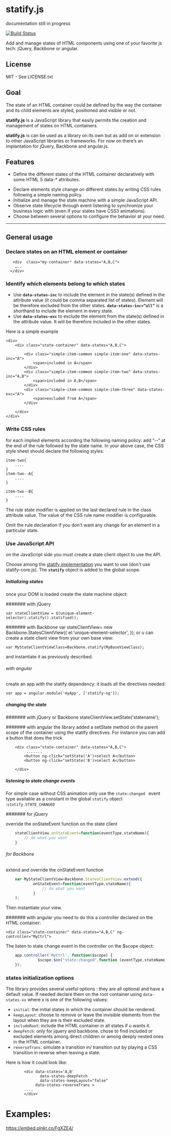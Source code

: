 # statify.js

documentation still in progress

[![Build Status](https://travis-ci.org/bsabadach/statify.png?branch=master)](https://travis-ci.org/bsabadach/statify)

Add and manage states of HTML components using one of your favorite js tech: jQuery, Backbone or angular.

## License

MIT - See LICENSE.txt


## Goal
The state of an HTML container could be defined by the way the container and its child elements are styled, positioned and visible or not.

**statify.js** is a JavaScript library that easily permits the creation and management of states on HTML containers. 

**statify.js** is can be used as a library on its own but as add on or extension to other JavaScript libraries or frameworks. For now on there’s an implantation for jQuery, Backbone and angular.js.

## Features

+ Define the different states of the HTML container declaratively with some HTML 5 data-* attributes.
-    Declare elements style change on different states by writing CSS rules following a simple naming policy.
-    Initialize and manage the state machine with a simple JavaScript API.
-    Observe state lifecycle through event listening to synchronize your business logic with (even if your states have CSS3 animations).
-    Choose between several options to configure the behavior at your need. 

____



## General usage


### Declare states on an HTML element or container

       <div  class="my-container" data-states="A,B,C">
        …..
      </div>


### Identify which elements belong to which states
+ Use **`data-states-inc`** to include the element in the state(s) defined in the attribute value (it could be comma separated list of states). Element will be therefore excluded from the other states. 
**`data-states-inc=”all”`** is a shorthand to include the element in every state.
+    Use **`data-states-exc`** to exclude the element from the state(s) defined in the attribute value. It will be therefore included in the other states.

Here is a simple example

    <div>
        <div class="state-container" data-states="A,B,C">

            <div class="simple-item-common simple-item-one" data-states-inc="A">
                <span>included in A</span>
            </div>
            <div class="simple-item-common simple-item-two" data-states-inc="A,B">
                <span>included in A,B</span>
            </div>
            <div class="simple-item-common simple-item-three" data-states-exc="A">
                <span>excluded from A</span>
            </div>

        </div>
    </div>



### Write CSS rules
for each implied elements according the following naming policy: add “--“ at the end of the rule followed by the state name.
In your above case, the CSS style sheet should declare the following styles: 

    item-two{
        ....
    } 
    item-two--A{
        ....
    }
    
    item-two--B{
        ....
    }
The rule state modifier is applied on the last declared rule in the class attribute value. The value of the CSS rule name modifier is configurable.

Omit the rule declaration  if you don't want any change for an element in a particular state.





### Use JavaScript API

on the JavaScript side you must create a state client object to use the API.  


Choose among the [statify implementation](https://github.com/bsabadach/statify/tree/master/build) you want to use (don't use statify-core.js). The **`statify`** object is added to the global scope.

##### Initializing states
once your DOM is loaded create the state machine object:

####### with jQuery

    var stateClientView = $(unique-element-selector).statify().statified();

####### with Backbone
     var stateClientView= new Backbone.StatesClientView({
          el:'unique-element-selector',
      });
 or u can create a state client view from your own base view:

    var MyStateClientViewClass=Backbone.statify(MyBaseViewClass);
and instantiate it as previously described.


###### with angular
create an app with the statify dependency: it loads all the directives needed:

    var app = angular.module('myApp', ['statify-ng']); 


##### changing the state

####### with jQuery or Backbone
    stateClientView.setState('statename');

####### with angular
the library added a setState method on the parent scope of the container using the statify directives. For instance you can add a button that does the trick

        <div class="state-container" data-states="A,B,C">
             .......
            <button ng-click="setState('A')>select A</button>
            <button ng-click="setState('B')>select A</button>

        </div>



##### listening to state change events

For simple case without CSS animation only use the `state:changed ` event type available as a constant in the global `statify` object  :`statify.STATE_CHANGED`

####### for jQuery

override the onStateEvent function on the state client
```javascript
    stateClientView.onStateEvent=function(eventType,stateName){
        // do what you want
    }
```

###### for Backbone

extend and override the onStateEvent function
```javascript
    var MyStateClientView=Backbone.StatesClientView.extend({ 
    		onStateEvent=function(eventType,stateName){
            	// do what you want
        	}
    );
```
Then instantiate your view.
     


####### with angular
you need to  do this a controller declared on the HTML container:

    <div class="state-container" data-states="A,B,C" ng-controller="MyCtrl">

The listen to state change event in the controller on the $scope object:

```javascript
    app.controller('MyCtrl', function($scope) {
              $scope.$on("state:changed",function (eventType,stateName){
    });
```




### states initialization options

The library provides several useful options : they are all optional and have a default value. If needed declare them on the root container using `data-states-xx` where x is one of the following values:

+    `initial`:  the initial states in which the container should be rendered.
+    `keepLayout`:  choose to remove or leave the invisible elements from the layout when they are is their excluded state.
+    `includeRoot`:  include the HTML container in all states if u wants it. 
+    `deepFetch`:   only for jquery and backbone. chose to find included or excluded elements among direct children or among deeply nested ones in  the HTML container.
+    `reverseTrans`:  simulate a transition in/ transition out by playing a CSS  transition in reverse when leaving a state.

Here is how it could look like:

            <div data-states='A,B' 
                   data-states-deepFetch
                   data-states-keepLayout="false"
                 data-states-reverseTrans >
            ....
            </div>

# Examples:
https://embed.plnkr.co/FgXZE4/
